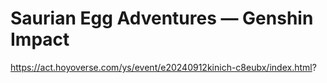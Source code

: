 # Saurian Egg Adventures — Genshin Impact
https://act.hoyoverse.com/ys/event/e20240912kinich-c8eubx/index.html?
